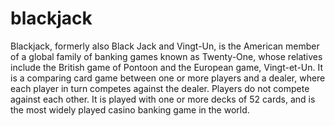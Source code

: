 # blackjack
Blackjack, formerly also Black Jack and Vingt-Un, is the American member of a global family of banking games known as Twenty-One, whose relatives include the British game of Pontoon and the European game, Vingt-et-Un. It is a comparing card game between one or more players and a dealer, where each player in turn competes against the dealer. Players do not compete against each other. It is played with one or more decks of 52 cards, and is the most widely played casino banking game in the world.
